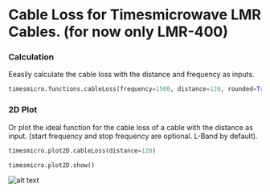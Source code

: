 # Cable Loss for Timesmicrowave LMR Cables. (for now only LMR-400)

### Calculation
Eeasily calculate the cable loss with the distance and frequency as inputs.

```python
timesmicro.functions.cableLoss(frequency=1500, distance=120, rounded=True)
```
### 2D Plot
Or plot the ideal function for the cable loss of a cable with the distance as input. (start frequency and stop frequency are optional. L-Band by default).

```python
timesmicro.plot2D.cableLoss(distance=120)

timesmicro.plot2D.show()
```

![alt text](https://github.com/ghunshoot/timesmicro/blob/main/CL-LMR400-120ft.png)
